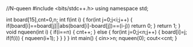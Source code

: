 //N-queen
#include <bits/stdc++.h>
using namespace std;

int board[15],cnt=0,n;
int f(int i)
{
	for(int j=0;j<i;j++)
	{
		if(board[i]==board[j]||abs(board[i]-board[j])==(i-j))
			return 0;
	}
	return 1;
}
void nqueen(int i)
{
	if(i==n)
	{
		cnt++;
	}
	else
	{
		for(int j=0;j<n;j++)
		{
			board[i]=j;
			if(f(i))
			{
				nqueen(i+1);
			}
		}
	}
}
int main()
{
	cin>>n;
	nqueen(0);
	cout<<cnt;
}
